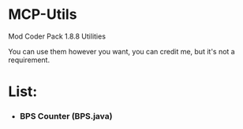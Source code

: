# MCP-Utils
Mod Coder Pack 1.8.8 Utilities

You can use them however you want, you can credit me, but it's not a requirement.


# List:

- <h3>BPS Counter (BPS.java)</h3>
